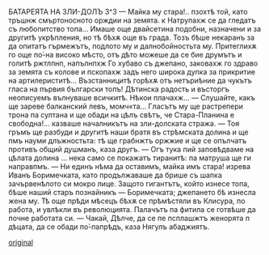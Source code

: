 ﻿БАТАРЕЯТА НА ЗЛИ-ДОЛЪ	3^3
— Майка му стара!.. пзохтѣ той, като тръшнж смъртоносното орждии на земята.
к Натрупахж се да гледатъ съ любопитство топа... Имаше още двайсетина подобни, назначени и за другитѣ укрѣпления, но тѣ бѣхѫ още въ града. Тозъ бѣше некаранъ за да опитатъ гърмежътъ, подлото му и далнобойностьта му. Притеглихѫ го още по́-на високо мѣсто, отъ дѣто можеше да се бие друмътъ и голитѣ ржтлпнп, напълнпхж Го хубаво съ джепано, заковахж го здраво за земята съ колове и пскопахж задъ него широка дупка за прикритие на артилериститѣ...
Възстанницитѣ горѣхѫ отъ нетъриѣние да чукътъ гласа на първия български топъ! Дѣтинска радость и въсторгъ неописуемъ вълнуваше всичкитѣ. Нѣкои плачахж...
— Слушайте, какъ ще зареве балканский левъ, момч«та... Гласътъ му ще растрепери трона па султана и ще обади на цѣлъ свѣтъ, че Стара-Планина е свободна!... казваше началникътъ на зли-долската стража.
— Тоя гръмъ ще разбуди и другитѣ наши братя въ стрѣмската долина и ще пмъ науми длъжностьта: тѣ ще грабнжтъ оржжие и ще се опълчатъ противъ общий душманъ, каза другъ.
— Огъ тука пий заповѣдваме на цѣлата долина ... нека само се покажатъ тиранитѣ: па матруша ще ги направпмъ.
— Ни единъ нѣма да оставимъ, майка имъ стара! изрева Иванъ Боримечката, като продължаваше да брише съ шапка зачървенѣлото си мокро лице.
Защото гигантътъ, който изнесе топа, бѣше наший старъ познайникъ — Боримечката; джепането бѣ изнесла жена му. Тѣ още прѣди мѣсецъ бѣхѫ се прѣмѣстяли въ Клисура, по работа, и увлѣкли въ революцията.
Палачътъ па фитила се готвѣше да почне работата си.
— Чакай, Дѣлче, да се пе псплашжтъ женорята п дѣцата, да се обади по́-папрѣдъ, каза Нягулъ абаджиятъ.

[original](images/426.jpg)